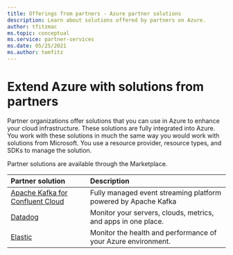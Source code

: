 ```yaml
---
title: Offerings from partners - Azure partner solutions
description: Learn about solutions offered by partners on Azure.
author: tfitzmac
ms.topic: conceptual
ms.service: partner-services
ms.date: 05/25/2021
ms.author: tomfitz
---
```


# Extend Azure with solutions from partners

Partner organizations offer solutions that you can use in Azure to enhance your cloud infrastructure. These solutions are fully integrated into Azure. You work with these solutions in much the same way you would work with solutions from Microsoft. You use a resource provider, resource types, and SDKs to manage the solution.

Partner solutions are available through the Marketplace.

| Partner solution | Description |
| :--- | :--- |
| [Apache Kafka for Confluent Cloud](./apache-kafka-confluent-cloud/overview.md) | Fully managed event streaming platform powered by Apache Kafka |
| [Datadog](./datadog/overview.md) | Monitor your servers, clouds, metrics, and apps in one place. |
| [Elastic](./elastic/overview.md) | Monitor the health and performance of your Azure environment. |
